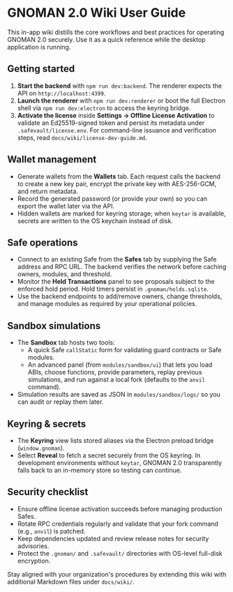 # GNOMAN 2.0 Wiki User Guide

This in-app wiki distills the core workflows and best practices for operating GNOMAN 2.0 securely. Use it as a
quick reference while the desktop application is running.

## Getting started

1. **Start the backend** with `npm run dev:backend`. The renderer expects the API on `http://localhost:4399`.
2. **Launch the renderer** with `npm run dev:renderer` or boot the full Electron shell via
   `npm run dev:electron` to access the keyring bridge.
3. **Activate the license** inside **Settings → Offline License Activation** to validate an Ed25519-signed token
   and persist its metadata under `.safevault/license.env`. For command-line issuance and verification steps,
   read `docs/wiki/license-dev-guide.md`.

## Wallet management

- Generate wallets from the **Wallets** tab. Each request calls the backend to create a new key pair,
  encrypt the private key with AES-256-GCM, and return metadata.
- Record the generated password (or provide your own) so you can export the wallet later via the API.
- Hidden wallets are marked for keyring storage; when `keytar` is available, secrets are written to the OS
  keychain instead of disk.

## Safe operations

- Connect to an existing Safe from the **Safes** tab by supplying the Safe address and RPC URL. The backend
  verifies the network before caching owners, modules, and threshold.
- Monitor the **Held Transactions** panel to see proposals subject to the enforced hold period. Hold timers
  persist in `.gnoman/holds.sqlite`.
- Use the backend endpoints to add/remove owners, change thresholds, and manage modules as required by your
  operational policies.

## Sandbox simulations

- The **Sandbox** tab hosts two tools:
  - A quick Safe `callStatic` form for validating guard contracts or Safe modules.
  - An advanced panel (from `modules/sandbox/ui`) that lets you load ABIs, choose functions, provide
    parameters, replay previous simulations, and run against a local fork (defaults to the `anvil` command).
- Simulation results are saved as JSON in `modules/sandbox/logs/` so you can audit or replay them later.

## Keyring & secrets

- The **Keyring** view lists stored aliases via the Electron preload bridge (`window.gnoman`).
- Select **Reveal** to fetch a secret securely from the OS keyring. In development environments without
  `keytar`, GNOMAN 2.0 transparently falls back to an in-memory store so testing can continue.

## Security checklist

- Ensure offline license activation succeeds before managing production Safes.
- Rotate RPC credentials regularly and validate that your fork command (e.g., `anvil`) is patched.
- Keep dependencies updated and review release notes for security advisories.
- Protect the `.gnoman/` and `.safevault/` directories with OS-level full-disk encryption.

Stay aligned with your organization's procedures by extending this wiki with additional Markdown files under
`docs/wiki/`.
